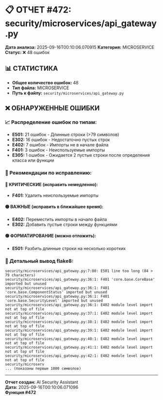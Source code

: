 # 📋 ОТЧЕТ #472: security/microservices/api_gateway.py

**Дата анализа:** 2025-09-16T00:10:06.070915
**Категория:** MICROSERVICE
**Статус:** ❌ 48 ошибок

## 📊 СТАТИСТИКА

- **Общее количество ошибок:** 48
- **Тип файла:** MICROSERVICE
- **Путь к файлу:** `security/microservices/api_gateway.py`

## ❌ ОБНАРУЖЕННЫЕ ОШИБКИ

### 📈 Распределение ошибок по типам:

- **E501:** 21 ошибок - Длинные строки (>79 символов)
- **E302:** 16 ошибок - Недостаточно пустых строк
- **E402:** 7 ошибок - Импорты не в начале файла
- **F401:** 3 ошибок - Неиспользуемые импорты
- **E305:** 1 ошибок - Ожидается 2 пустые строки после определения класса или функции

### 🎯 Рекомендации по исправлению:

#### 🔴 КРИТИЧЕСКИЕ (исправить немедленно):
- **F401:** Удалить неиспользуемые импорты

#### 🟡 ВАЖНЫЕ (исправить в ближайшее время):
- **E402:** Переместить импорты в начало файла
- **E302:** Добавить пустые строки между функциями

#### 🟢 ФОРМАТИРОВАНИЕ (можно отложить):
- **E501:** Разбить длинные строки на несколько коротких

### 📝 Детальный вывод flake8:

```
security/microservices/api_gateway.py:7:80: E501 line too long (84 > 79 characters)
security/microservices/api_gateway.py:36:1: F401 'core.base.CoreBase' imported but unused
security/microservices/api_gateway.py:36:1: F401 'core.base.ComponentStatus' imported but unused
security/microservices/api_gateway.py:36:1: F401 'core.base.SecurityLevel' imported but unused
security/microservices/api_gateway.py:36:1: E402 module level import not at top of file
security/microservices/api_gateway.py:37:1: E402 module level import not at top of file
security/microservices/api_gateway.py:38:1: E402 module level import not at top of file
security/microservices/api_gateway.py:39:1: E402 module level import not at top of file
security/microservices/api_gateway.py:40:1: E402 module level import not at top of file
security/microservices/api_gateway.py:41:1: E402 module level import not at top of file
security/microservices/api_gateway.py:42:1: E402 module level import not at top of file
security/microserv
... (показаны первые 1000 символов)
```

---
**Отчет создан:** AI Security Assistant  
**Дата:** 2025-09-16T00:10:06.071096  
**Функция #472**
